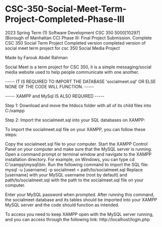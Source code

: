 # CSC-350-Social-Meet-Term-Project-Completed-Phase-III
2023 Spring Term (1) Software Development CSC 350 5000[10297] (Borough of Manhattan CC) Phase III: Final Project Submission. Complete
CSC 350 Social Term Project Completed version completed version of social meet term project for csc 350 Social Media Project

Made by Farouk Abdel Rahman

Social Meet is a term project for CSC 350, it is a simple messaging/social media website used to help people communicate with one another.

----- IT IS REQUIRED TO IMPORT THE DATABASE 'socialmeet.sql' OR ELSE NONE OF THE CODE WILL FUNCTION. -----

----- XAMPP and MySql IS ALSO REQUIRED -----

Step 1: Download and move the htdocs folder with all of its child files into C:/xampp

Step 2: Import the socialmeet.sql into your SQL databases on XAMPP:

To import the socialmeet.sql file on your XAMPP, you can follow these steps:

Copy the socialmeet.sql file to your computer. Start the XAMPP Control Panel on your computer and make sure that the MySQL server is running. Open a command prompt or terminal window and navigate to the XAMPP installation directory. For example, on Windows, you can type cd C:\xampp\mysql\bin. Run the following command to import the SQL file: mysql -u [username] -p socialmeet < path/to/socialmeet.sql Replace [username] with your MySQL username (root by default) and path/to/socialmeet.sql with the path to the socialmeet.sql file on your computer.

Enter your MySQL password when prompted. After running this command, the socialmeet database and its tables should be imported into your XAMPP MySQL server and the code should function as intended.

To access you need to keep XAMPP open with the MySQL server running, and you can access through the following link: http://localhost/login.php
